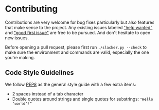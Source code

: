 # Contributing
Contributions are very welcome for bug fixes particularly but also features that make sense to the project. Any existing issues labeled ["help wanted"](https://github.com/netromdk/slacker/labels/help%20wanted) and ["good first issue"](https://github.com/netromdk/slacker/labels/good%20first%20issue) are free to be pursued. And don't hesitate to open new issues.

Before opening a pull request, please first run `./slacker.py --check` to make sure the environment and commands are valid, especially the one you're making.

## Code Style Guidelines
We follow [PEP8](https://www.python.org/dev/peps/pep-0008/) as the general style guide with a few extra items:
* 2 spaces instead of a tab character
* Double quotes around strings and single quotes for substrings: `"Hello 'world'!"`
